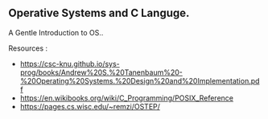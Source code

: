 ## Operative Systems and C Languge.
A Gentle Introduction to OS..

Resources :
- https://csc-knu.github.io/sys-prog/books/Andrew%20S.%20Tanenbaum%20-%20Operating%20Systems.%20Design%20and%20Implementation.pdf
- https://en.wikibooks.org/wiki/C_Programming/POSIX_Reference
- https://pages.cs.wisc.edu/~remzi/OSTEP/